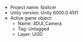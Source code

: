 <!-- UNITY CODE ASSIST INSTRUCTIONS START -->
- Project name: fpslicer
- Unity version: Unity 6000.0.45f1
- Active game object:
  - Name: 3DUI_Camera
  - Tag: Untagged
  - Layer: UI3D
<!-- UNITY CODE ASSIST INSTRUCTIONS END -->